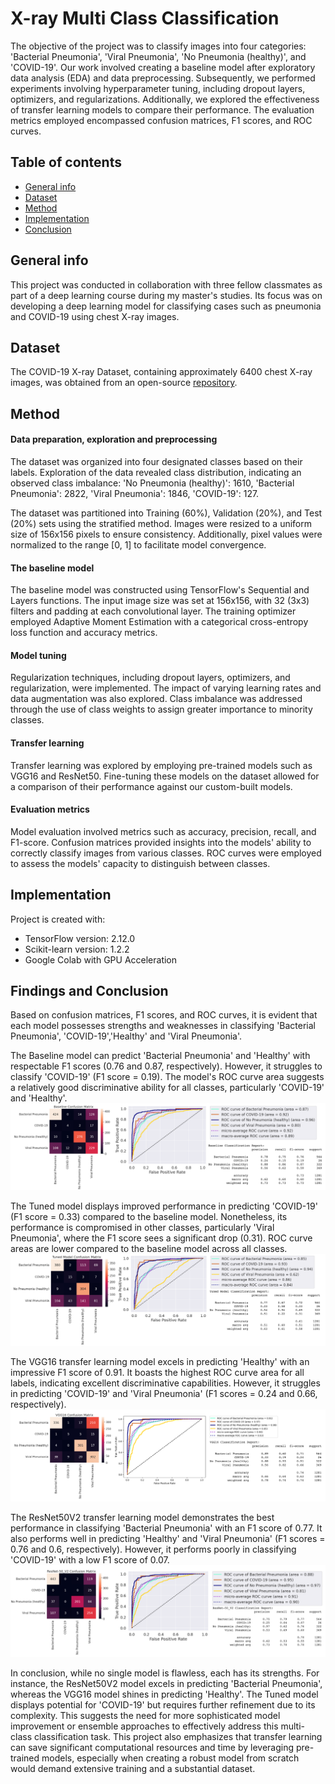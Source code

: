 # X-ray Multi Class Classification
The objective of the project was to classify images into four categories: 'Bacterial Pneumonia', 'Viral Pneumonia', 'No Pneumonia (healthy)', and 'COVID-19'. Our work involved creating a baseline model after exploratory data analysis (EDA) and data preprocessing. Subsequently, we performed experiments involving hyperparameter tuning, including dropout layers, optimizers, and regularizations. Additionally, we explored the effectiveness of transfer learning models to compare their performance. The evaluation metrics employed encompassed confusion matrices, F1 scores, and ROC curves.


## Table of contents
* [General info](#General-info)
* [Dataset](#Dataset)
* [Method](#Method)
* [Implementation](#Implementation)
* [Conclusion](#Findings-and-conclusion)

## General info
This project was conducted in collaboration with three fellow classmates as part of a deep learning course during my master's studies. Its focus was on developing a deep learning model for classifying cases such as pneumonia and COVID-19 using chest X-ray images.

## Dataset
The COVID-19 X-ray Dataset, containing approximately 6400 chest X-ray images, was obtained from an open-source [repository](https://darwin.v7labs.com/v7-labs/covid-19-chest-x-ray-dataset?sort=priority%3Adesc).
	

## Method	
#### Data preparation, exploration and preprocessing
The dataset was organized into four designated classes based on their labels. Exploration of the data revealed class distribution, indicating an observed class imbalance: 'No Pneumonia (healthy)': 1610, 'Bacterial Pneumonia': 2822, 'Viral Pneumonia': 1846, 'COVID-19': 127.

The dataset was partitioned into Training (60%), Validation (20%), and Test (20%) sets using the stratified method. Images were resized to a uniform size of 156x156 pixels to ensure consistency. Additionally, pixel values were normalized to the range [0, 1] to facilitate model convergence.

#### The baseline model
The baseline model was constructed using TensorFlow's Sequential and Layers functions. The input image size was set at 156x156, with 32 (3x3) filters and padding at each convolutional layer. The training optimizer employed Adaptive Moment Estimation with a categorical cross-entropy loss function and accuracy metrics.

#### Model tuning
Regularization techniques, including dropout layers, optimizers, and regularization, were implemented. The impact of varying learning rates and data augmentation was also explored. Class imbalance was addressed through the use of class weights to assign greater importance to minority classes.

#### Transfer learning
Transfer learning was explored by employing pre-trained models such as VGG16 and ResNet50. Fine-tuning these models on the dataset allowed for a comparison of their performance against our custom-built models.

#### Evaluation metrics
Model evaluation involved metrics such as accuracy, precision, recall, and F1-score. Confusion matrices provided insights into the models' ability to correctly classify images from various classes. ROC curves were employed to assess the models' capacity to distinguish between classes.


## Implementation
Project is created with:
* TensorFlow version: 2.12.0
* Scikit-learn version: 1.2.2
* Google Colab with GPU Acceleration


## Findings and Conclusion
Based on confusion matrices, F1 scores, and ROC curves, it is evident that each model possesses strengths and weaknesses in classifying 'Bacterial Pneumonia', 'COVID-19','Healthy' and 'Viral Pneumonia'.

The Baseline model can predict 'Bacterial Pneumonia' and 'Healthy' with respectable F1 scores (0.76 and 0.87, respectively). However, it struggles to classify 'COVID-19' (F1 score = 0.19). The model's ROC curve area suggests a relatively good discriminative ability for all classes, particularly 'COVID-19' and 'Healthy'. ![Baseline](./Baseline.png)

The Tuned model displays improved performance in predicting 'COVID-19' (F1 score = 0.33) compared to the baseline model. Nonetheless, its performance is compromised in other classes, particularly 'Viral Pneumonia', where the F1 score sees a significant drop (0.31). ROC curve areas are lower compared to the baseline model across all classes. ![Tuned](./Tuned.png)

The VGG16 transfer learning model excels in predicting 'Healthy' with an impressive F1 score of 0.91. It boasts the highest ROC curve area for all labels, indicating excellent discriminative capabilities. However, it struggles in predicting 'COVID-19' and 'Viral Pneumonia' (F1 scores = 0.24 and 0.66, respectively). ![VGG16](./VGG16.png)

The ResNet50V2 transfer learning model demonstrates the best performance in classifying 'Bacterial Pneumonia' with an F1 score of 0.77. It also performs well in predicting 'Healthy' and 'Viral Pneumonia' (F1 scores = 0.76 and 0.6, respectively). However, it performs poorly in classifying 'COVID-19' with a low F1 score of 0.07. ![ResNet50V2](./Resnet50v2.png)

In conclusion, while no single model is flawless, each has its strengths. For instance, the ResNet50V2 model excels in predicting 'Bacterial Pneumonia', whereas the VGG16 model shines in predicting 'Healthy'. The Tuned model displays potential for 'COVID-19' but requires further refinement due to its complexity. This suggests the need for more sophisticated model improvement or ensemble approaches to effectively address this multi-class classification task. This project also emphasizes that transfer learning can save significant computational resources and time by leveraging pre-trained models, especially when creating a robust model from scratch would demand extensive training and a substantial dataset.

